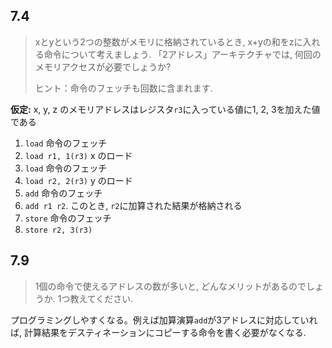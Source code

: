 ## 7.4
>xとyという2つの整数がメモリに格納されているとき,
>x+yの和をzに入れる命令について考えましょう.
>「2アドレス」アーキテクチャでは, 何回のメモリアクセスが必要でしょうか?
>
>ヒント：命令のフェッチも回数に含まれます.

**仮定:** x, y, z のメモリアドレスはレジスタ`r3`に入っている値に1, 2, 3を加えた値である

1. `load` 命令のフェッチ
1. `load r1, 1(r3)` x のロード
1. `load` 命令のフェッチ
1. `load r2, 2(r3)` y のロード
1. `add` 命令のフェッチ
1. `add r1 r2`. このとき, `r2`に加算された結果が格納される
1. `store` 命令のフェッチ
1. `store r2, 3(r3)`

## 7.9
>1個の命令で使えるアドレスの数が多いと, どんなメリットがあるのでしょうか. 1つ教えてください.

プログラミングしやすくなる。例えば加算演算`add`が3アドレスに対応していれば, 計算結果をデスティネーションにコピーする命令を書く必要がなくなる.